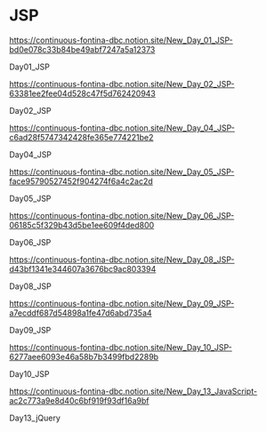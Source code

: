 # JSP

https://continuous-fontina-dbc.notion.site/New_Day_01_JSP-bd0e078c33b84be49abf7247a5a12373

Day01_JSP

https://continuous-fontina-dbc.notion.site/New_Day_02_JSP-63381ee2fee04d528c47f5d762420943

Day02_JSP

https://continuous-fontina-dbc.notion.site/New_Day_04_JSP-c6ad28f5747342428fe365e774221be2

Day04_JSP

https://continuous-fontina-dbc.notion.site/New_Day_05_JSP-face95790527452f904274f6a4c2ac2d

Day05_JSP

https://continuous-fontina-dbc.notion.site/New_Day_06_JSP-06185c5f329b43d5be1ee609f4ded800

Day06_JSP

https://continuous-fontina-dbc.notion.site/New_Day_08_JSP-d43bf1341e344607a3676bc9ac803394

Day08_JSP

https://continuous-fontina-dbc.notion.site/New_Day_09_JSP-a7ecddf687d54898a1fe47d6abd735a4

Day09_JSP

https://continuous-fontina-dbc.notion.site/New_Day_10_JSP-6277aee6093e46a58b7b3499fbd2289b

Day10_JSP

https://continuous-fontina-dbc.notion.site/New_Day_13_JavaScript-ac2c773a9e8d40c6bf919f93df16a9bf

Day13_jQuery
